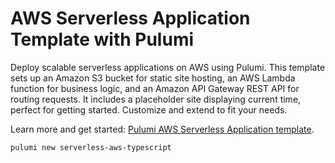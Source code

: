 # AWS Serverless Application Template with Pulumi

Deploy scalable serverless applications on AWS using Pulumi. This template sets up an Amazon S3 bucket for static site hosting, an AWS Lambda function for business logic, and an Amazon API Gateway REST API for routing requests. It includes a placeholder site displaying current time, perfect for getting started. Customize and extend to fit your needs.

Learn more and get started: [Pulumi AWS Serverless Application template](https://www.pulumi.com/templates/serverless-application/aws/).

```bash
pulumi new serverless-aws-typescript
```